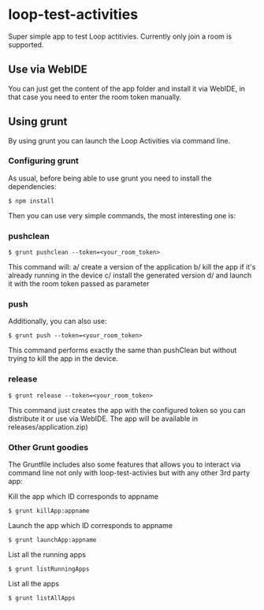 # loop-test-activities

Super simple app to test Loop actitivies. Currently only join a room is supported.

## Use via WebIDE

You can just get the content of the app folder and install it via WebIDE, in that case you need to enter the room token manually.

## Using grunt

 By using grunt you can launch the Loop Activities via command line.
 
### Configuring grunt
 
 As usual, before being able to use grunt you need to install the dependencies:
 
 ```
 $ npm install
 ```
 
 Then you can use very simple commands, the most interesting one is:

### pushclean
 
 ```
 $ grunt pushclean --token=<your_room_token>
 ```
 
 This command will:
 a/ create a version of the application
 b/ kill the app if it's already running in the device
 c/ install the generated version
 d/ and launch it with the room token passed as parameter

### push
 
 Additionally, you can also use:
 
  ```
 $ grunt push --token=<your_room_token>
  ```
  
 This command performs exactly the same than pushClean but without trying to kill the app in the device.
 
### release 
  
  ```
 $ grunt release --token=<your_room_token>
  ```
  
 This command just creates the app with the configured token so you can distribute it or use via WebIDE. The app will be available in releases/application.zip)
 
### Other Grunt goodies
 
 The Gruntfile includes also some features that allows you to interact via command line not only with loop-test-activies but with any other 3rd party app:

Kill the app which ID corresponds to appname
 
  ```
$ grunt killApp:appname
  ```
Launch the app which ID corresponds to appname
 
  ```
$ grunt launchApp:appname
  ```

List all the running apps

  ```
$ grunt listRunningApps
   ```

List all the apps

  ```
$ grunt listAllApps
   ```

 
 

